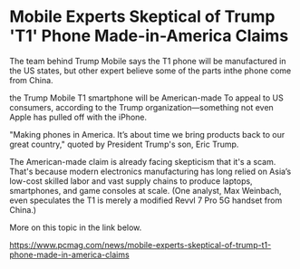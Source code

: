 # Mobile Experts Skeptical of Trump 'T1' Phone Made-in-America Claims

The team behind Trump Mobile says the T1 phone will be manufactured in the US states, but other expert believe some of the parts inthe phone come from China.

the Trump Mobile T1 smartphone will be American-made To appeal to US consumers, according to the Trump organization—something not even Apple has pulled off with the iPhone.

"Making phones in America. It’s about time we bring products back to our great country," quoted by President Trump's son, Eric Trump.

The American-made claim is already facing skepticism that it's a scam. That's because modern electronics manufacturing has long relied on Asia’s low-cost skilled labor and vast supply chains to produce laptops, smartphones, and game consoles at scale. (One analyst, Max Weinbach, even speculates the T1 is merely a modified Revvl 7 Pro 5G handset from China.)

More on this topic in the link below.

https://www.pcmag.com/news/mobile-experts-skeptical-of-trump-t1-phone-made-in-america-claims
